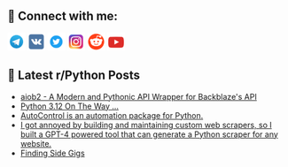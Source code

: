 ## 🔎 Connect with me:
[<img src="https://github.com/bullbesh/bullbesh/blob/main/images/Telegram.png" width="32" height="32" />](https://t.me/bullbesh)
[<img src="https://github.com/bullbesh/bullbesh/blob/main/images/VK.png" width="32" height="32" />](https://vk.com/bullbesh)
[<img src="https://github.com/bullbesh/bullbesh/blob/main/images/Twitter.png" width="32" height="32" />](https://twitter.com/bullbesh1)
[<img src="https://github.com/bullbesh/bullbesh/blob/main/images/Instagram.png" width="32" height="32" />](https://www.instagram.com/bullbesh)
[<img src="https://github.com/bullbesh/bullbesh/blob/main/images/Reddit.png" width="32" height="32" />](https://www.reddit.com/user/bullbesh)
[<img src="https://github.com/bullbesh/bullbesh/blob/main/images/YouTube.png" width="32" height="32" />](https://www.youtube.com/channel/UCtfjRs6uzgq5mfm8S06WTcg)

## 📕 Latest r/Python Posts
<!-- BLOG-POST-LIST:START -->
- [aiob2 - A Modern and Pythonic API Wrapper for Backblaze&#39;s API](https://www.reddit.com/r/Python/comments/12fob7n/aiob2_a_modern_and_pythonic_api_wrapper_for/)
- [Python 3.12 On The Way ...](https://www.reddit.com/r/Python/comments/12fo1bf/python_312_on_the_way/)
- [AutoControl is an automation package for Python.](https://www.reddit.com/r/Python/comments/12fnmcy/autocontrol_is_an_automation_package_for_python/)
- [I got annoyed by building and maintaining custom web scrapers, so I built a GPT-4 powered tool that can generate a Python scraper for any website.](https://www.reddit.com/r/Python/comments/12fnlfe/i_got_annoyed_by_building_and_maintaining_custom/)
- [Finding Side Gigs](https://www.reddit.com/r/Python/comments/12fngd2/finding_side_gigs/)
<!-- BLOG-POST-LIST:END -->

